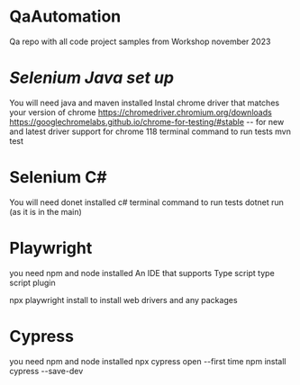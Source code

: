 # QaAutomation
Qa repo with all code project samples from Workshop  november 2023


# *Selenium Java set up*
You will need java and maven installed
Instal chrome driver that matches your version of chrome 
https://chromedriver.chromium.org/downloads
https://googlechromelabs.github.io/chrome-for-testing/#stable  -- for new and latest driver support for chrome 118
terminal command to run tests 
  mvn test

# Selenium C# 
You will need donet installed c# 
terminal command to run tests 
  dotnet run (as it is in the main)
  
# Playwright
you need npm and node installed
An IDE that supports Type script type script plugin

npx playwright install to install web drivers and any packages

# Cypress
you need npm and node installed
npx cypress open --first time
npm install cypress --save-dev





